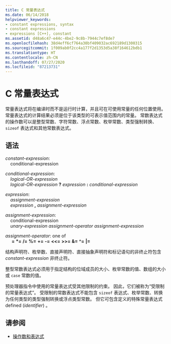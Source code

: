 ```yaml
---
title: C 常量表达式
ms.date: 06/14/2018
helpviewer_keywords:
- constant expressions, syntax
- constant expressions
- expressions [C++], constant
ms.assetid: d48a6c47-e44c-4be2-9c8b-7944c7ef8de7
ms.openlocfilehash: 38d4eff6cf764a30bf409032ac692189d1300315
ms.sourcegitcommit: 1f009ab0f2cc4a177f2d1353d5a38f164612bdb1
ms.translationtype: HT
ms.contentlocale: zh-CN
ms.lasthandoff: 07/27/2020
ms.locfileid: "87213731"
---
```

# <a name="c-constant-expressions"></a>C 常量表达式

常量表达式将在编译时而不是运行时计算，并且可在可使用常量的任何位置使用。 常量表达式的计算结果必须是位于该类型的可表示值范围内的常量。 常数表达式的操作数可以是整型常数、字符常数、浮点常数、枚举常数、类型强制转换、`sizeof` 表达式和其他常数表达式。

## <a name="syntax"></a>语法

*constant-expression*:<br/>
&nbsp;&nbsp;&nbsp;&nbsp;conditional-expression

*conditional-expression*:<br/>
&nbsp;&nbsp;&nbsp;&nbsp;*logical-OR-expression*<br/>
&nbsp;&nbsp;&nbsp;&nbsp;*logical-OR-expression* **?** *expression* **:** *conditional-expression*

*expression*:<br/>
&nbsp;&nbsp;&nbsp;&nbsp;*assignment-expression*<br/>
&nbsp;&nbsp;&nbsp;&nbsp;*expression* **,** *assignment-expression*

*assignment-expression*:<br/>
&nbsp;&nbsp;&nbsp;&nbsp;conditional-expression<br/>
&nbsp;&nbsp;&nbsp;&nbsp;*unary-expression* *assignment-operator* *assignment-expression*

*assignment-operator*: one of<br/>
&nbsp;&nbsp;&nbsp;&nbsp; **=** **&#42;=** **/=** **%=** **+=** **-=** **\<\<=** **>>=** **&=** **^=** **&#124;=**

结构声明符、枚举数、直接声明符、直接抽象声明符和标记语句的非终止符包含 *constant-expression* 非终止符。

整型常数表达式必须用于指定结构的位域成员的大小、枚举常数的值、数组的大小或 `case` 常数的值。

预处理器指令中使用的常量表达式受其他限制的约束。 因此，它们被称为“受限制的常量表达式”。 受限制的常数表达式不能包含 `sizeof` 表达式、枚举常数、转换为任何类型的类型强制转换或浮点类型常数。 但它可包含定义的特殊常量表达式 defined (_identifier_)   。

## <a name="see-also"></a>请参阅

- [操作数和表达式](../c-language/operands-and-expressions.md)
